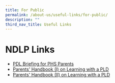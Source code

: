 ```yaml
---
title: For Public
permalink: /about-us/useful-links/for-public/
description: ""
third_nav_title: Useful Links
---
```

# **NDLP Links**

*   [PDL Briefing for PHS Parents](/ndlp/ndlp-links/pld-briefing-for-phs-parents)
*   [Parents' Handbook (I) on Learning with a PLD](https://drive.google.com/file/d/1JX0t1KuqArjmAPLIAlSjmVqiG89iE34k/view?usp=drive_link)
*   [Parents' Handbook (II) on Learning with a PLD](https://drive.google.com/file/d/1Hm3exlHWG5tJ0TaSok4EW5jP_sPAkT-w/view?usp=drive_link)